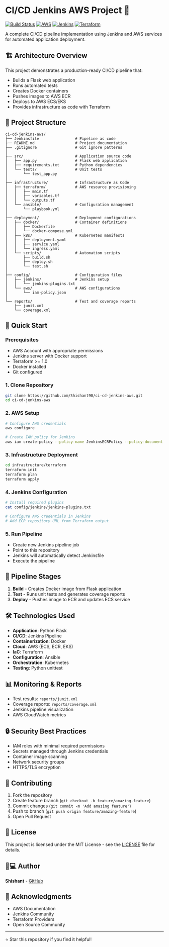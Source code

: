 # CI/CD Jenkins AWS Project 🚀

[![Build Status](https://img.shields.io/badge/build-passing-brightgreen)](https://github.com/Shishant90/ci-cd-jenkins-aws)
[![AWS](https://img.shields.io/badge/AWS-ECS%20%7C%20ECR%20%7C%20EKS-orange)](https://aws.amazon.com/)
[![Jenkins](https://img.shields.io/badge/Jenkins-Pipeline-blue)](https://jenkins.io/)
[![Terraform](https://img.shields.io/badge/Terraform-IaC-purple)](https://terraform.io/)

A complete CI/CD pipeline implementation using Jenkins and AWS services for automated application deployment.

## 🏗️ Architecture Overview

This project demonstrates a production-ready CI/CD pipeline that:
- Builds a Flask web application
- Runs automated tests
- Creates Docker containers
- Pushes images to AWS ECR
- Deploys to AWS ECS/EKS
- Provides infrastructure as code with Terraform

## 📁 Project Structure

```
ci-cd-jenkins-aws/
├── Jenkinsfile                # Pipeline as code
├── README.md                  # Project documentation
├── .gitignore                 # Git ignore patterns
│
├── src/                       # Application source code
│   ├── app.py                 # Flask web application
│   ├── requirements.txt       # Python dependencies
│   └── tests/                 # Unit tests
│       └── test_app.py
│
├── infrastructure/            # Infrastructure as Code
│   ├── terraform/             # AWS resource provisioning
│   │   ├── main.tf
│   │   ├── variables.tf
│   │   └── outputs.tf
│   └── ansible/               # Configuration management
│       └── playbook.yml
│
├── deployment/                # Deployment configurations
│   ├── docker/                # Container definitions
│   │   ├── Dockerfile
│   │   └── docker-compose.yml
│   ├── k8s/                   # Kubernetes manifests
│   │   ├── deployment.yaml
│   │   ├── service.yaml
│   │   └── ingress.yaml
│   └── scripts/               # Automation scripts
│       ├── build.sh
│       ├── deploy.sh
│       └── test.sh
│
├── config/                    # Configuration files
│   ├── jenkins/               # Jenkins setup
│   │   └── jenkins-plugins.txt
│   └── aws/                   # AWS configurations
│       └── iam-policy.json
│
└── reports/                   # Test and coverage reports
    ├── junit.xml
    └── coverage.xml
```

## 🚀 Quick Start

### Prerequisites
- AWS Account with appropriate permissions
- Jenkins server with Docker support
- Terraform >= 1.0
- Docker installed
- Git configured

### 1. Clone Repository
```bash
git clone https://github.com/Shishant90/ci-cd-jenkins-aws.git
cd ci-cd-jenkins-aws
```

### 2. AWS Setup
```bash
# Configure AWS credentials
aws configure

# Create IAM policy for Jenkins
aws iam create-policy --policy-name JenkinsECRPolicy --policy-document file://config/aws/iam-policy.json
```

### 3. Infrastructure Deployment
```bash
cd infrastructure/terraform
terraform init
terraform plan
terraform apply
```

### 4. Jenkins Configuration
```bash
# Install required plugins
cat config/jenkins/jenkins-plugins.txt

# Configure AWS credentials in Jenkins
# Add ECR repository URL from Terraform output
```

### 5. Run Pipeline
- Create new Jenkins pipeline job
- Point to this repository
- Jenkins will automatically detect Jenkinsfile
- Execute the pipeline

## 🔧 Pipeline Stages

1. **Build** - Creates Docker image from Flask application
2. **Test** - Runs unit tests and generates coverage reports
3. **Deploy** - Pushes image to ECR and updates ECS service

## 🛠️ Technologies Used

- **Application**: Python Flask
- **CI/CD**: Jenkins Pipeline
- **Containerization**: Docker
- **Cloud**: AWS (ECS, ECR, EKS)
- **IaC**: Terraform
- **Configuration**: Ansible
- **Orchestration**: Kubernetes
- **Testing**: Python unittest

## 📊 Monitoring & Reports

- Test results: `reports/junit.xml`
- Coverage reports: `reports/coverage.xml`
- Jenkins pipeline visualization
- AWS CloudWatch metrics

## 🔒 Security Best Practices

- IAM roles with minimal required permissions
- Secrets managed through Jenkins credentials
- Container image scanning
- Network security groups
- HTTPS/TLS encryption

## 🤝 Contributing

1. Fork the repository
2. Create feature branch (`git checkout -b feature/amazing-feature`)
3. Commit changes (`git commit -m 'Add amazing feature'`)
4. Push to branch (`git push origin feature/amazing-feature`)
5. Open Pull Request

## 📝 License

This project is licensed under the MIT License - see the [LICENSE](LICENSE) file for details.

## 👨💻 Author

**Shishant** - [GitHub](https://github.com/Shishant90)

## 🙏 Acknowledgments

- AWS Documentation
- Jenkins Community
- Terraform Providers
- Open Source Community

---

⭐ Star this repository if you find it helpful!